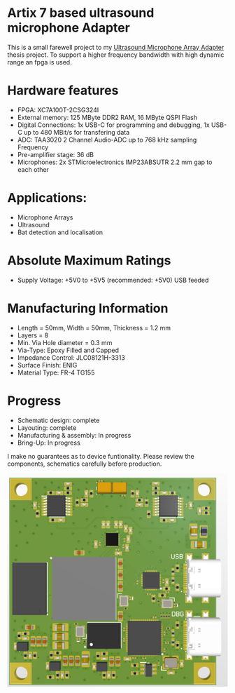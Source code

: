 # Artix 7 based ultrasound microphone Adapter 

This is a small farewell project to my [Ultrasound Microphone Array Adapter](https://github.com/myildirim6198/UltrasoundMicrophoneArrayAdapterBAT) thesis project. To support a higher frequency bandwidth with high dynamic range an fpga is used.

# Hardware features

- FPGA: XC7A100T-2CSG324I
- External memory: 125 MByte DDR2 RAM, 16 MByte QSPI Flash
- Digital Connections: 1x USB-C for programming and debugging, 1x USB-C up to 480 MBit/s for transfering data
- ADC: TAA3020 2 Channel Audio-ADC up to 768 kHz sampling Frequency
- Pre-amplifier stage: 36 dB
- Microphones: 2x STMicroelectronics IMP23ABSUTR 2.2 mm gap to each other

# Applications:

- Microphone Arrays
- Ultrasound
- Bat detection and localisation

# Absolute Maximum Ratings

- Supply Voltage: +5V0 to +5V5 (recommended: +5V0) USB feeded

# Manufacturing Information

- Length = 50mm, Width = 50mm, Thickness = 1.2 mm
- Layers = 8
- Min. Via Hole diameter = 0.3 mm
- Via-Type: Epoxy Filled and Capped
- Impedance Control: JLC08121H-3313
- Surface Finish: ENIG
- Material Type: FR-4 TG155


# Progress

- Schematic design: complete
- Layouting: complete
- Manufacturing & assembly: In progress
- Bring-Up: In progress

I make no guarantees as to device funtionality. Please review the components, schematics carefully before production.

![test](https://github.com/myildirim6198/FPGABasedUltrasoundMicrophoneArrayAdapter/blob/main/Images/AdapterOverview.png?raw=true)
